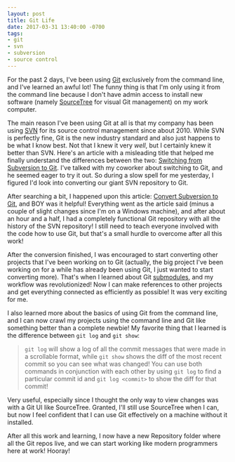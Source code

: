 ```yaml
---
layout: post
title: Git Life
date: 2017-03-31 13:40:00 -0700
tags:
- git
- svn
- subversion
- source control
---
```

For the past 2 days, I've been using [Git](git-scm.com) exclusively from the command line, and I've learned an awful lot! The funny thing is that I'm only using it from the command line because I don't have admin access to install new software (namely [SourceTree](https://sourcetreeapp.com) for visual Git management) on my work computer.

The main reason I've been using Git at all is that my company has been using [SVN](https://subversion.apache.org/) for its source control management since about 2010. While SVN is perfectly fine, Git is the new industry standard and also just happens to be what I know best. Not that I knew it very _well_, but I certainly knew it better than SVN. Here's an article with a misleading title that helped me finally understand the differences between the two: [Switching from Subversion to Git](https://www.git-tower.com/learn/git/ebook/en/desktop-gui/appendix/from-subversion-to-git). I've talked with my coworker about switching to Git, and he seemed eager to try it out. So during a slow spell for me yesterday, I figured I'd look into converting our giant SVN repository to Git.

After searching a bit, I happened upon this article: [Convert Subversion to Git](https://john.albin.net/git/convert-subversion-to-git), and BOY was it helpful! Everything went as the article said (minus a couple of slight changes since I'm on a Windows machine), and after about an hour and a half, I had a completely functional Git repository with all the history of the SVN repository! I still need to teach everyone involved with the code how to use Git, but that's a small hurdle to overcome after all this work!

After the conversion finished, I was encouraged to start converting other projects that I've been working on to Git (actually, the big project I've been working on for a while has already been using Git, I just wanted to start converting more). That's when I learned about Git [submodules](https://git-scm.com/book/en/v2/Git-Tools-Submodules), and my workflow was revolutionized! Now I can make references to other projects and get everything connected as efficiently as possible! It was very exciting for me.

I also learned more about the basics of using Git from the command line, and I can now crawl my projects using the command line and Git like something better than a complete newbie! My favorite thing that I learned is the difference between `git log` and `git show`:

> `git log` will show a log of all the commit messages that were made in a scrollable format, while `git show` shows the diff of the most recent commit so you can see what was changed! You can use both commands in conjunction with each other by using `git log` to find a particular commit id and `git log <commit>` to show the diff for that commit!

Very useful, especially since I thought the only way to view changes was with a Git UI like SourceTree. Granted, I'll still use SourceTree when I can, but now I feel confident that I can use Git effectively on a machine without it installed.

After all this work and learning, I now have a new Repository folder where all the Git repos live, and we can start working like modern programmers here at work! Hooray!

